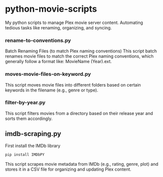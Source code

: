 # python-movie-scripts
My python scripts to manage Plex movie server content. 
Automating tedious tasks like renaming, organizing, and syncing.

### rename-to-conventions.py
Batch Renaming Files (to match Plex naming conventions)
This script batch renames movie files to match the correct Plex naming conventions, which generally follow a format like: MovieName (Year).ext.

### moves-movie-files-on-keyword.py
This script moves movie files into different folders based on certain keywords in the filename (e.g., genre or type).

### filter-by-year.py
This script filters movies from a directory based on their release year and sorts them accordingly.

## imdb-scraping.py

First install the IMDb library
```bash
pip install IMDbPY
```

This script scrapes movie metadata from IMDb (e.g., rating, genre, plot) and stores it in a CSV file for organizing and updating Plex content.
